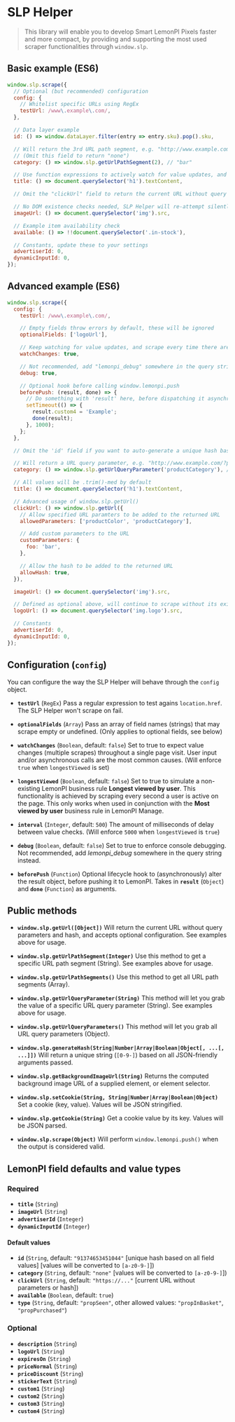 # SLP Helper

> This library will enable you to develop Smart LemonPI Pixels faster and more compact, by providing and supporting the most used scraper functionalities through `window.slp`.

## Basic example (ES6)

```javascript
window.slp.scrape({
  // Optional (but recommended) configuration
  config: {
    // Whitelist specific URLs using RegEx
    testUrl: /www\.example\.com/,
  },

  // Data layer example
  id: () => window.dataLayer.filter(entry => entry.sku).pop().sku,

  // Will return the 3rd URL path segment, e.g. "http://www.example.com/test/foo/bar/"
  // (Omit this field to return "none")
  category: () => window.slp.getUrlPathSegment(2), // "bar"

  // Use function expressions to actively watch for value updates, and prevent any client-side errors
  title: () => document.querySelector('h1').textContent,

  // Omit the "clickUrl" field to return the current URL without query parameters or hash

  // No DOM existence checks needed, SLP Helper will re-attempt silently until a non-empty value is returned
  imageUrl: () => document.querySelector('img').src,

  // Example item availability check
  available: () => !!document.querySelector('.in-stock'),

  // Constants, update these to your settings
  advertiserId: 0,
  dynamicInputId: 0,
});
```

## Advanced example (ES6)

```javascript
window.slp.scrape({
  config: {
    testUrl: /www\.example\.com/,

    // Empty fields throw errors by default, these will be ignored
    optionalFields: ['logoUrl'],

    // Keep watching for value updates, and scrape every time there are changes
    watchChanges: true,

    // Not recommended, add "lemonpi_debug" somewhere in the query string or hash instead
    debug: true,

    // Optional hook before calling window.lemonpi.push
    beforePush: (result, done) => {
      // Do something with 'result' here, before dispatching it asynchronously through done()
      setTimeout(() => {
        result.custom4 = 'Example';
        done(result);
      }, 1000);
    };
  },

  // Omit the 'id' field if you want to auto-generate a unique hash based on all values below

  // Will return a URL query parameter, e.g. "http://www.example.com/?productCategory=foo"
  category: () => window.slp.getUrlQueryParameter('productCategory'), // "foo"

  // All values will be .trim()-med by default
  title: () => document.querySelector('h1').textContent,

  // Advanced usage of window.slp.getUrl()
  clickUrl: () => window.slp.getUrl({
    // Allow specified URL paramters to be added to the returned URL
    allowedParameters: ['productColor', 'productCategory'],

    // Add custom parameters to the URL
    customParameters: {
      foo: 'bar',
    },

    // Allow the hash to be added to the returned URL
    allowHash: true,
  }),

  imageUrl: () => document.querySelector('img').src,

  // Defined as optional above, will continue to scrape without its existence
  logoUrl: () => document.querySelector('img.logo').src,

  // Constants
  advertiserId: 0,
  dynamicInputId: 0,
});
```

## Configuration (`config`)

You can configure the way the SLP Helper will behave through the `config` object.

* **`testUrl`** (`RegEx`)
Pass a regular expression to test agains `location.href`. The SLP Helper won't scrape on fail.

* **`optionalFields`** (`Array`)
Pass an array of field names (strings) that may scrape empty or undefined. (Only applies to optional fields, see below)

* **`watchChanges`** (`Boolean`, default: `false`)
Set to true to expect value changes (multiple scrapes) throughout a single page visit. User input and/or asynchronous calls are the most common causes. (Will enforce `true` when `longestViewed` is set)

* **`longestViewed`** (`Boolean`, default: `false`)
Set to true to simulate a non-existing LemonPI business rule **Longest viewed by user**. This functionality is achieved by scraping every second a user is active on the page. This only works when used in conjunction with the **Most viewed by user** business rule in LemonPI Manage.

* **`interval`** (`Integer`, default: `500`)
The amount of milliseconds of delay between value checks. (Will enforce `5000` when `longestViewed` is `true`)

* **`debug`** (`Boolean`, default: `false`)
Set to true to enforce console debugging. Not recommended, add *lemonpi_debug* somewhere in the query string instead.

* **`beforePush`** (`Function`)
Optional lifecycle hook to (asynchronously) alter the result object, before pushing it to LemonPI. Takes in **`result`** (`Object`) and **`done`** (`Function`) as arguments.

## Public methods

* **`window.slp.getUrl([Object])`**
Will return the current URL without query parameters and hash, and accepts optional configuration. See examples above for usage.

* **`window.slp.getUrlPathSegment(Integer)`**
Use this method to get a specific URL path segment (String). See examples above for usage.

* **`window.slp.getUrlPathSegments()`**
Use this method to get all URL path segments (Array).

* **`window.slp.getUrlQueryParameter(String)`**
This method will let you grab the value of a specific URL query parameter (String). See examples above for usage.

* **`window.slp.getUrlQueryParameters()`**
This method will let you grab all URL query parameters (Object).

* **`window.slp.generateHash(String|Number|Array|Boolean|Object[, ...[, ...]])`**
Will return a unique string (`[0-9-]`) based on all JSON-friendly arguments passed.

* **`window.slp.getBackgroundImageUrl(String)`**
Returns the computed background image URL of a supplied element, or element selector.

* **`window.slp.setCookie(String, String|Number|Array|Boolean|Object)`**
Set a cookie (key, value). Values will be JSON stringified.

* **`window.slp.getCookie(String)`**
Get a cookie value by its key. Values will be JSON parsed.

* **`window.slp.scrape(Object)`**
Will perform `window.lemonpi.push()` when the output is considered valid.

## LemonPI field defaults and value types

### Required

* **`title`** (`String`)
* **`imageUrl`** (`String`)
* **`advertiserId`** (`Integer`)
* **`dynamicInputId`** (`Integer`)

#### Default values

* **`id`** (`String`, default: `"91374653451044"` [unique hash based on all field values] [values will be converted to `[a-z0-9-]`])
* **`category`** (`String`, default: `"none"` [values will be converted to `[a-z0-9-]`])
* **`clickUrl`** (`String`, default: `"https://..."` [current URL without parameters or hash])
* **`available`** (`Boolean`, default: `true`)
* **`type`** (`String`, default: `"propSeen"`, other allowed values: `"propInBasket"`, `"propPurchased"`)

### Optional

* **`description`** (`String`)
* **`logoUrl`** (`String`)
* **`expiresOn`** (`String`)
* **`priceNormal`** (`String`)
* **`priceDiscount`** (`String`)
* **`stickerText`** (`String`)
* **`custom1`** (`String`)
* **`custom2`** (`String`)
* **`custom3`** (`String`)
* **`custom4`** (`String`)
